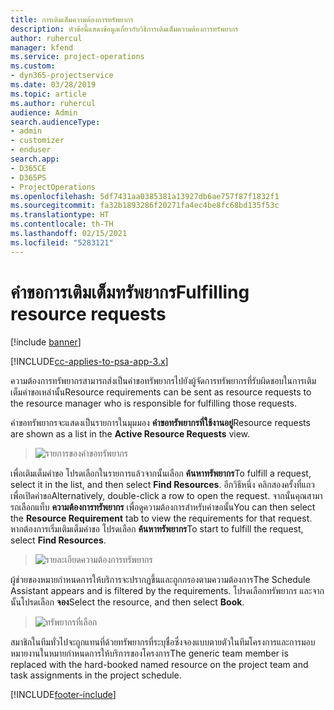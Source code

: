 ```yaml
---
title: การเติมเต็มความต้องการทรัพยากร
description: หัวข้อนี้แสดงข้อมูลเกี่ยวกับวิธีการเติมเต็มความต้องการทรัพยากร
author: ruhercul
manager: kfend
ms.service: project-operations
ms.custom:
- dyn365-projectservice
ms.date: 03/28/2019
ms.topic: article
ms.author: ruhercul
audience: Admin
search.audienceType:
- admin
- customizer
- enduser
search.app:
- D365CE
- D365PS
- ProjectOperations
ms.openlocfilehash: 5df7431aa0385381a13927db6ae757f87f1832f1
ms.sourcegitcommit: fa32b1893286f20271fa4ec4be8fc68bd135f53c
ms.translationtype: HT
ms.contentlocale: th-TH
ms.lasthandoff: 02/15/2021
ms.locfileid: "5283121"
---
```

# <a name="fulfilling-resource-requests"></a><span data-ttu-id="8bbe6-103">คำขอการเติมเต็มทรัพยากร</span><span class="sxs-lookup"><span data-stu-id="8bbe6-103">Fulfilling resource requests</span></span>

[!include [banner](../includes/psa-now-project-operations.md)]

[!INCLUDE[cc-applies-to-psa-app-3.x](../includes/cc-applies-to-psa-app-3x.md)]

<span data-ttu-id="8bbe6-104">ความต้องการทรัพยากรสามารถส่งเป็นคำขอทรัพยากรไปยังผู้จัดการทรัพยากรที่รับผิดชอบในการเติมเต็มคำขอเหล่านั้น</span><span class="sxs-lookup"><span data-stu-id="8bbe6-104">Resource requirements can be sent as resource requests to the resource manager who is responsible for fulfilling those requests.</span></span>

<span data-ttu-id="8bbe6-105">คำขอทรัพยากรจะแสดงเป็นรายการในมุมมอง **คำขอทรัพยากรที่ใช้งานอยู่**</span><span class="sxs-lookup"><span data-stu-id="8bbe6-105">Resource requests are shown as a list in the **Active Resource Requests** view.</span></span>

> ![รายการของคำขอทรัพยากร](media/Resource-Management-image59.png)

<span data-ttu-id="8bbe6-107">เพื่อเติมเต็มคำขอ โปรดเลือกในรายการแล้วจากนั้นเลือก **ค้นหาทรัพยากร**</span><span class="sxs-lookup"><span data-stu-id="8bbe6-107">To fulfill a request, select it in the list, and then select **Find Resources**.</span></span> <span data-ttu-id="8bbe6-108">อีกวิธีหนึ่ง คลิกสองครั้งที่แถวเพื่อเปิดคำขอ</span><span class="sxs-lookup"><span data-stu-id="8bbe6-108">Alternatively, double-click a row to open the request.</span></span> <span data-ttu-id="8bbe6-109">จากนั้นคุณสามารถเลือกแท็บ **ความต้องการทรัพยากร** เพื่อดูความต้องการสำหรับคำขอนั้น</span><span class="sxs-lookup"><span data-stu-id="8bbe6-109">You can then select the **Resource Requirement** tab to view the requirements for that request.</span></span> <span data-ttu-id="8bbe6-110">หากต้องการเริ่มเติมเต็มคำขอ โปรดเลือก **ค้นหาทรัพยากร**</span><span class="sxs-lookup"><span data-stu-id="8bbe6-110">To start to fulfill the request, select **Find Resources**.</span></span>

> ![รายละเอียดความต้องการทรัพยากร](media/Resource-Management-image60.png)

<span data-ttu-id="8bbe6-112">ผู้ช่วยของหมายกำหนดการให้บริการจะปรากฏขึ้นและถูกกรองตามความต้องการ</span><span class="sxs-lookup"><span data-stu-id="8bbe6-112">The Schedule Assistant appears and is filtered by the requirements.</span></span> <span data-ttu-id="8bbe6-113">โปรดเลือกทรัพยากร และจากนั้นโปรดเลือก **จอง**</span><span class="sxs-lookup"><span data-stu-id="8bbe6-113">Select the resource, and then select **Book**.</span></span>

> ![ทรัพยากรที่เลือก](media/Resource-Management-image61.png)

<span data-ttu-id="8bbe6-115">สมาชิกในทีมทั่วไปจะถูกแทนที่ด้วยทรัพยากรที่ระบุชื่อซึ่งจองแบบตายตัวในทีมโครงการและการมอบหมายงานในหมายกำหนดการให้บริการของโครงการ</span><span class="sxs-lookup"><span data-stu-id="8bbe6-115">The generic team member is replaced with the hard-booked named resource on the project team and task assignments in the project schedule.</span></span>


[!INCLUDE[footer-include](../includes/footer-banner.md)]